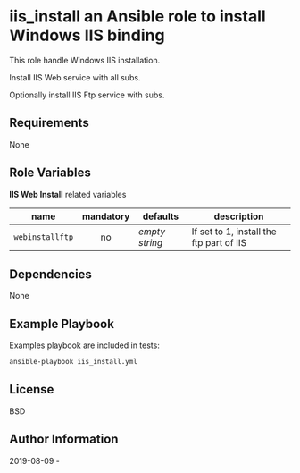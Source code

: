 **iis_install** an Ansible role to install Windows IIS binding
=========

This role handle Windows IIS installation.

Install IIS Web service with all subs.

Optionally install IIS Ftp service with subs.


Requirements
------------

None


Role Variables
--------------

**IIS Web Install** related variables

| name | mandatory | defaults | description |
|------|:---------:|----------|-------------|
| ```webinstallftp``` | no | *empty string* | If set to 1, install the ftp part of IIS |


Dependencies
------------

None

Example Playbook
----------------

Examples playbook are included in tests: 

```bash
ansible-playbook iis_install.yml
```


License
-------

BSD

Author Information
------------------

2019-08-09 - 
